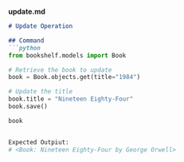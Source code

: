 **update.md**
```markdown
# Update Operation

## Command
```python
from bookshelf.models import Book

# Retrieve the book to update
book = Book.objects.get(title="1984")

# Update the title
book.title = "Nineteen Eighty-Four"
book.save()

book


Expected Outpiut:
# <Book: Nineteen Eighty-Four by George Orwell>
